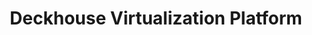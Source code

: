 ---
title: "Deckhouse Virtualization Platform"
permalink: en/virtualization-platform/documentation/user/reference/api.html
---